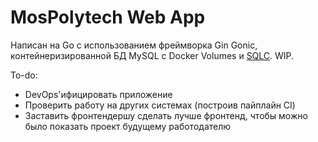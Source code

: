 # MosPolytech Web App
Написан на Go с использованием фреймворка Gin Gonic, контейнеризированной БД MySQL с Docker Volumes и [SQLC](https://sqlc.dev). WIP.

To-do:
- DevOps'ифицировать приложение
- Проверить работу на других системах (построив пайплайн CI)
- Заставить фронтендершу сделать лучше фронтенд, чтобы можно было показать проект будущему работодателю
